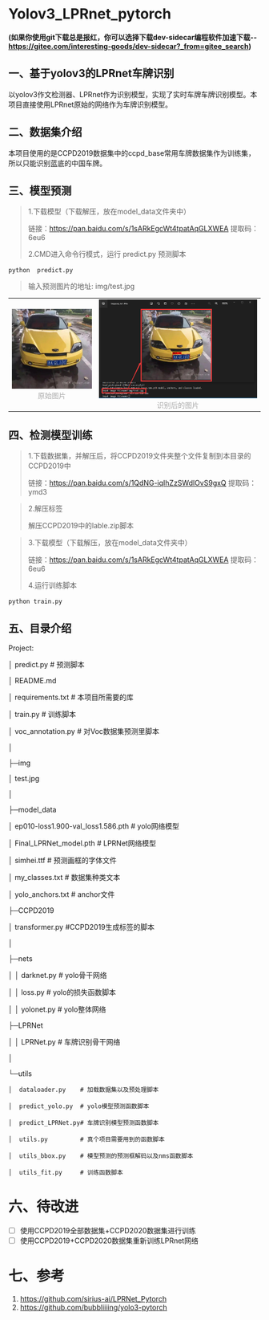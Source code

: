 # Yolov3_LPRnet_pytorch
**(如果你使用git下载总是报红，你可以选择下载dev-sidecar编程软件加速下载--https://gitee.com/interesting-goods/dev-sidecar?_from=gitee_search)**

## 一、基于yolov3的LPRnet车牌识别

以yolov3作文检测器、LPRnet作为识别模型，实现了实时车牌车牌识别模型。本项目直接使用LPRnet原始的网络作为车牌识别模型。
## 二、数据集介绍
本项目使用的是CCPD2019数据集中的ccpd_base常用车牌数据集作为训练集，所以只能识别蓝底的中国车牌。

## 三、模型预测

> 1.下载模型（下载解压，放在model_data文件夹中）
>
> 链接：https://pan.baidu.com/s/1sARkEgcWt4tpatAqGLXWEA 提取码：6eu6
>
> 2.CMD进入命令行模式，运行 predict.py  预测脚本

~~~
python  predict.py
~~~

> 输入预测图片的地址:  img/test.jpg

<table rules="none" align="center"> 	
    <tr> 		
        <td> 			
            <center> 				
                <img src=".\img\test.jpg" width="100%" /> 				
                <br/> 				
                <font color="AAAAAA">原始图片</font> 			
            </center> 		
        </td> 		
        <td> 			
            <center> 				
                <img src=".\img\test_predict1.jpg" width="100%" /> 				
                <br/> 				
                <font color="AAAAAA">识别后的图片</font> 			
            </center> 		
        </td> 	
    </tr> 
</table>


## 四、检测模型训练

> 1.下载数据集，并解压后，将CCPD2019文件夹整个文件复制到本目录的CCPD2019中
>
> 链接：https://pan.baidu.com/s/1QdNG-iqIhZzSWdlOvS9gxQ 提取码：ymd3

> 2.解压标签
>
> 解压CCPD2019中的lable.zip脚本

> 3.下载模型（下载解压，放在model_data文件夹中）
>
> 链接：https://pan.baidu.com/s/1sARkEgcWt4tpatAqGLXWEA 提取码：6eu6
>
> 4.运行训练脚本

~~~
python train.py
~~~


## 五、目录介绍

Project:

│  predict.py   # 预测脚本

│  README.md    

│  requirements.txt # 本项目所需要的库

│  train.py         # 训练脚本

│  voc_annotation.py    # 对Voc数据集预测里脚本

│

├─img

│      test.jpg

│

├─model_data

│      ep010-loss1.900-val_loss1.586.pth    # yolo网络模型

│      Final_LPRNet_model.pth  # LPRNet网络模型

│      simhei.ttf       # 预测画框的字体文件

│      my_classes.txt  # 数据集种类文本

│      yolo_anchors.txt # anchor文件

├─CCPD2019

│	  transformer.py  #CCPD2019生成标签的脚本

│

├─nets

│  │  darknet.py        # yolo骨干网络

│  │  loss.py           # yolo的损失函数脚本

│  │  yolonet.py        # yolo整体网络

├─LPRNet

│  │  LPRNet.py        # 车牌识别骨干网络

│

└─utils

    │  dataloader.py    # 加载数据集以及预处理脚本
    
    │  predict_yolo.py  # yolo模型预测函数脚本
    
    │  predict_LPRNet.py# 车牌识别模型预测函数脚本
    
    │  utils.py         # 真个项目需要用到的函数脚本
    
    │  utils_bbox.py    # 模型预测的预测框解码以及nms函数脚本
    
    │  utils_fit.py     # 训练函数脚本


# 六、待改进

- [ ] 使用CCPD2019全部数据集+CCPD2020数据集进行训练
- [ ] 使用CCPD2019+CCPD2020数据集重新训练LPRnet网络

# 七、参考

1. https://github.com/sirius-ai/LPRNet_Pytorch
2. https://github.com/bubbliiiing/yolo3-pytorch
